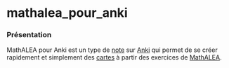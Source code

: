 # mathalea_pour_anki
### Présentation
MathALEA pour Anki est un type de [note](https://apps.ankiweb.net/docs/manual.fr.html#les-mod%C3%A8les-de-cartes "Sur Anki, les notes sont des ''modèles'' qui définissent comment afficher les différents éléments d'une carte") sur [Anki](https://apps.ankiweb.net/ "lien vers la page de téléchargement de l'application") qui permet de se créer rapidement et simplement des [cartes](https://apps.ankiweb.net/docs/manual.fr.html#les-cartes "Anki virtualise le concept des ''flashcards'' et a gardé le nom de ''cartes'' pour désigner le couple formé par une question et une réponse") à partir des exercices de [MathALEA](https://coopmaths.fr/mathalea.html? "lien vers le générateur d'exercices").
